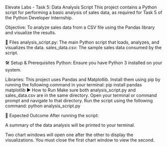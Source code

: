 Elevate Labs - Task 5: Data Analysis Script
This project contains a Python script for performing a basic analysis of sales data, as required for Task 5 of the Python Developer Internship.

Objective: To analyze sales data from a CSV file using the Pandas library and visualize the results.

📂 Files
analysis_script.py: The main Python script that loads, analyzes, and visualizes the data.
sales_data.csv: The sample sales data consumed by the script.

🛠️ Setup & Prerequisites
Python: Ensure you have Python 3 installed on your system.

Libraries: This project uses Pandas and Matplotlib. Install them using pip by running the following command in your terminal:
pip install pandas matplotlib
▶️ How to Run
Make sure both analysis_script.py and sales_data.csv are in the same directory.
Open your terminal or command prompt and navigate to that directory.
Run the script using the following command:
python analysis_script.py

📝 Expected Outcome
After running the script:

A summary of the data analysis will be printed to your terminal.

Two chart windows will open one after the other to display the visualizations. You must close the first chart window to view the second.
